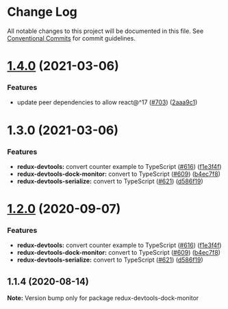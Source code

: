 # Change Log

All notable changes to this project will be documented in this file.
See [Conventional Commits](https://conventionalcommits.org) for commit guidelines.

# [1.4.0](https://github.com/reduxjs/redux-devtools/compare/@redux-devtools/dock-monitor@1.3.0...@redux-devtools/dock-monitor@1.4.0) (2021-03-06)


### Features

* update peer dependencies to allow react@^17 ([#703](https://github.com/reduxjs/redux-devtools/issues/703)) ([2aaa9c1](https://github.com/reduxjs/redux-devtools/commit/2aaa9c10a383e3a7ab20b3ab14639781fd7bb2eb))





# 1.3.0 (2021-03-06)

### Features

- **redux-devtools:** convert counter example to TypeScript ([#616](https://github.com/reduxjs/redux-devtools/issues/616)) ([f1e3f4f](https://github.com/reduxjs/redux-devtools/commit/f1e3f4f8340dea288de5229006acf9dc1ef1cccf))
- **redux-devtools-dock-monitor:** convert to TypeScript ([#609](https://github.com/reduxjs/redux-devtools/issues/609)) ([b4ec7f8](https://github.com/reduxjs/redux-devtools/commit/b4ec7f86fc165683bd1e8b5ffc3f0690f670642c))
- **redux-devtools-serialize:** convert to TypeScript ([#621](https://github.com/reduxjs/redux-devtools/issues/621)) ([d586f19](https://github.com/reduxjs/redux-devtools/commit/d586f1955a3648883107f8c981ee17eeb4c013a3))

# [1.2.0](https://github.com/reduxjs/redux-devtools/compare/redux-devtools-dock-monitor@1.1.4...redux-devtools-dock-monitor@1.2.0) (2020-09-07)

### Features

- **redux-devtools:** convert counter example to TypeScript ([#616](https://github.com/reduxjs/redux-devtools/issues/616)) ([f1e3f4f](https://github.com/reduxjs/redux-devtools/commit/f1e3f4f8340dea288de5229006acf9dc1ef1cccf))
- **redux-devtools-dock-monitor:** convert to TypeScript ([#609](https://github.com/reduxjs/redux-devtools/issues/609)) ([b4ec7f8](https://github.com/reduxjs/redux-devtools/commit/b4ec7f86fc165683bd1e8b5ffc3f0690f670642c))
- **redux-devtools-serialize:** convert to TypeScript ([#621](https://github.com/reduxjs/redux-devtools/issues/621)) ([d586f19](https://github.com/reduxjs/redux-devtools/commit/d586f1955a3648883107f8c981ee17eeb4c013a3))

## 1.1.4 (2020-08-14)

**Note:** Version bump only for package redux-devtools-dock-monitor
